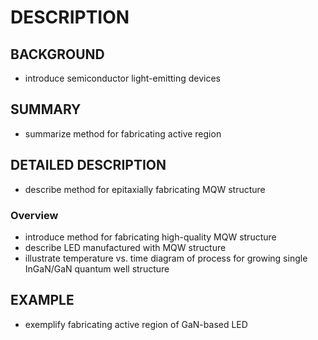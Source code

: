 # DESCRIPTION

## BACKGROUND

- introduce semiconductor light-emitting devices

## SUMMARY

- summarize method for fabricating active region

## DETAILED DESCRIPTION

- describe method for epitaxially fabricating MQW structure

### Overview

- introduce method for fabricating high-quality MQW structure
- describe LED manufactured with MQW structure
- illustrate temperature vs. time diagram of process for growing single InGaN/GaN quantum well structure

## EXAMPLE

- exemplify fabricating active region of GaN-based LED

